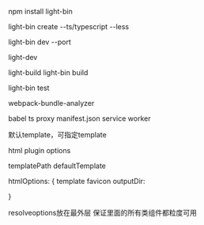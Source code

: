 npm install light-bin 

light-bin create
    --ts/typescript
    --less


light-bin dev
    --port
    
light-dev


light-build
light-bin build




light-bin test


webpack-bundle-analyzer

babel
ts
proxy
manifest.json
service worker

默认template，可指定template








html plugin options

templatePath
defaultTemplate

htmlOptions: {
    template
    favicon
    outputDir:
    
}


resolveoptions放在最外层
保证里面的所有类组件都粒度可用
